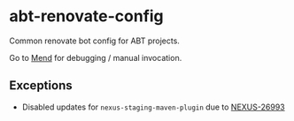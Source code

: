 # abt-renovate-config
Common renovate bot config for ABT projects.

Go to [Mend](https://developer.mend.io/) for debugging / manual invocation.

## Exceptions

 * Disabled updates for `nexus-staging-maven-plugin` due to [NEXUS-26993](https://issues.sonatype.org/browse/NEXUS-26993)
